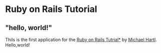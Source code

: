 # Ruby on Rails Tutorial

## "hello, world!"

Thils is the first application for the
[Ruby on Rails Tutrial*](https://railstutolial.jp)
by [Michael Hartl](http://www.michaelhartl.com). Hello,world!
